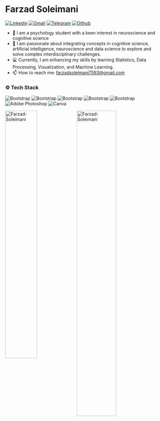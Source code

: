 # Farzad Soleimani

[![Linkedin](https://img.shields.io/badge/-LinkedIn-blue?style=flat&logo=Linkedin&logoColor=white)](www.linkedin.com/in/farzadsoleimani7593/)
[![Gmail](https://img.shields.io/badge/-Gmail-c14438?style=flat&logo=Gmail&logoColor=white)](mailto:farzadsoleimani7593@gmail.com)
[![Telegram](https://img.shields.io/badge/Telegram-26A5E4?style=flat&logo=telegram&logoColor=white)](https://t.me/FarzadSoleimani7593)
[![Github](https://img.shields.io/github/followers/Farzad-Soleimani?label=Follow&style=social)](https://github.com/Farzad-Soleimani)

- 🌱 I am a psychology student with a keen interest in neuroscience and cognitive science
- 🧠 I am passionate about integrating concepts in cognitive science, artificial intelligence, neuroscience and data science to explore and solve complex interdisciplinary challenges.
- 💻 Currently, I am enhancing my skills by learning Statistics, Data Processing, Visualization, and Machine Learning.
- 📫 How to reach me: farzadsoleimani7593@gmail.com


### ⚙️ Tech Stack

![Bootstrap](https://img.shields.io/badge/-Python-05122A?style=flat-square&logo=Python&color=353535) ![Bootstrap](https://img.shields.io/badge/-Matplotlib-05122A?style=flat-square&logo=Matplotlib&color=353535) ![Bootstrap](https://img.shields.io/badge/-Visual%20Studio%20Code-05122A?style=flat-square&logo=Visual-Studio-Code&color=353535) ![Bootstrap](https://img.shields.io/badge/Linux-FCC624?style=flat&logo=linux&logoColor=black) ![Bootstrap](https://img.shields.io/badge/Ubuntu-E95420?style=flat&logo=ubuntu&logoColor=white) ![Adobe Photoshop](https://img.shields.io/badge/adobephotoshop-%2331A8FF.svg?logo=adobephotoshop&logoColor=white) ![Canva](https://img.shields.io/badge/Canva-%2300C4CC.svg?logo=Canva&logoColor=white) 


<div>
  <img width="45%" align="left" src="https://github-readme-stats.vercel.app/api/top-langs?username=Farzad-Soleimani&show_icons=true&locale=en&layout=compact" alt="Farzad-Soleimani" />
  <img width="50%"  src="https://github-readme-streak-stats.herokuapp.com/?user=Farzad-Soleimani&" alt="Farzad-Soleimani" />
</div>
